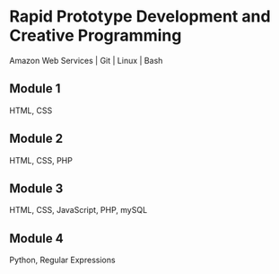 # Rapid Prototype Development and Creative Programming

Amazon Web Services | Git | Linux | Bash

## Module 1
HTML, CSS

## Module 2
HTML, CSS, PHP

## Module 3
HTML, CSS, JavaScript, PHP, mySQL

## Module 4
Python, Regular Expressions
